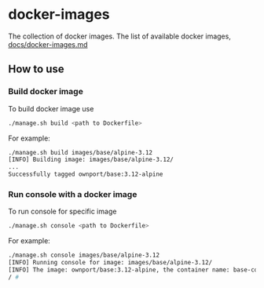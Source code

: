 # docker-images

The collection of docker images. The list of available docker images, [docs/docker-images.md](docs/docker-images.md)

## How to use

### Build docker image

To build docker image use

```sh
./manage.sh build <path to Dockerfile>
```

For example:
```sh
./manage.sh build images/base/alpine-3.12
[INFO] Building image: images/base/alpine-3.12/
...
Successfully tagged ownport/base:3.12-alpine
```

### Run console with a docker image

To run console for specific image
```sh
./manage.sh console <path to Dockerfile>
```

For example:
```sh
./manage.sh console images/base/alpine-3.12
[INFO] Running console for image: images/base/alpine-3.12/
[INFO] The image: ownport/base:3.12-alpine, the container name: base-console
/ # 
```
